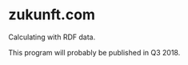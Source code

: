 zukunft.com
===========

Calculating with RDF data. 

This program will probably be published in Q3 2018.
